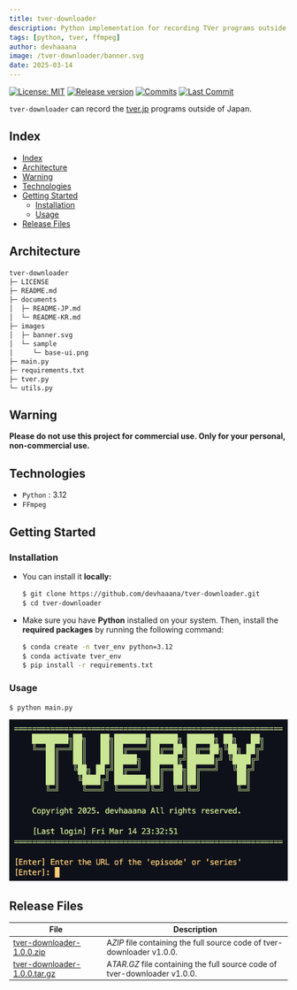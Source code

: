 ```yaml
---
title: tver-downloader
description: Python implementation for recording TVer programs outside of Japan.
tags: [python, tver, ffmpeg]
author: devhaaana
image: /tver-downloader/banner.svg
date: 2025-03-14
---
```

[![License: MIT](https://img.shields.io/badge/License-MIT-yellow.svg?style=for-the-badge)](https://github.com/devhaaana/tver-downloader/blob/main/LICENSE)
[![Release version](https://img.shields.io/github/release/devhaaana/tver-downloader.svg?label=Download&style=for-the-badge)](#release-files "Release Files")
[![Commits](https://img.shields.io/github/commit-activity/y/devhaaana/tver-downloader.svg?label=commits&style=for-the-badge)](https://github.com/devhaaana/tver-downloader/commits "Commit History")
[![Last Commit](https://img.shields.io/github/last-commit/devhaaana/tver-downloader.svg?label=&style=for-the-badge&display_timestamp=committer)](https://github.com/devhaaana/tver-downloader/pulse/monthly "Last Commit")

`tver-downloader` can record the [tver.jp](https://tver.jp/) programs outside of Japan.

## Index

- [Index](#index)
- [Architecture](#architecture)
- [Warning](#warning)
- [Technologies](#technologies)
- [Getting Started](#getting-started)
  - [Installation](#installation)
  - [Usage](#usage)
- [Release Files](#release-files)

## Architecture

```
tver-downloader
├─ LICENSE
├─ README.md
├─ documents
│  ├─ README-JP.md
│  └─ README-KR.md
├─ images
│  ├─ banner.svg
│  └─ sample
│     └─ base-ui.png
├─ main.py
├─ requirements.txt
├─ tver.py
└─ utils.py
```

## Warning

**Please do not use this project for commercial use. Only for your personal, non-commercial use.**

## Technologies

- `Python` : 3.12
- `FFmpeg`

## Getting Started

### Installation

- You can install it **locally:**

  ```bash
  $ git clone https://github.com/devhaaana/tver-downloader.git
  $ cd tver-downloader
  ```
- Make sure you have **Python** installed on your system. Then, install the **required packages** by running the following command:

  ```bash
  $ conda create -n tver_env python=3.12
  $ conda activate tver_env
  $ pip install -r requirements.txt
  ```

### Usage

```bash
$ python main.py
```

![base-ui](../assets/images/archives/tver-downloader/base-ui.png)

## Release Files

| File                                                                                                      | Description                                                                 |
| --------------------------------------------------------------------------------------------------------- | --------------------------------------------------------------------------- |
| [tver-downloader-1.0.0.zip](https://github.com/devhaaana/tver-downloader/archive/refs/tags/v1.0.0.zip)       | A*ZIP* file containing the full source code of tver-downloader v1.0.0.    |
| [tver-downloader-1.0.0.tar.gz](https://github.com/devhaaana/tver-downloader/archive/refs/tags/v1.0.0.tar.gz) | A*TAR.GZ* file containing the full source code of tver-downloader v1.0.0. |

<br />
